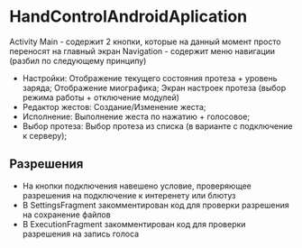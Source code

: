 # HandControlAndroidAplication
Activity Main - содержит 2 кнопки, которые на данный момент просто переносят на главный экран
Navigation - содержит меню навигации (разбил по следующему принципу)
+ Настройки: Отображение текущего состояния протеза + уровень заряда; Отображение миографика; Экран настроек протеза (выбор режима работы + отключение модулей)
+ Редактор жестов: Создание/Изменение жеста;
+ Исполнение: Выполнение жеста по нажатию + голосовое;
+ Выбор протеза: Выбор протеза из списка (в варианте с подключение к серверу);

## Разрешения
+ На кнопки подключения навешено условие, проверяющее разрешения на подключение к интеренету или блютуз
+ В SettingsFragment закомментирован код для проверки разрешения на сохранение файлов
+ В ExecutionFragment закомментирован код для проверки разрешения на запись голоса
